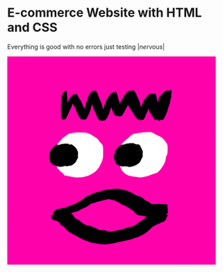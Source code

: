 # E-commerce Website with HTML and CSS
Everything is good with no errors just testing |*nervous*|


![image alt](https://github.com/ronaldoisthegoatCR7/RedStore/blob/7a06b2d5c862ab3d2493375ae984605dbd7175e1/image.gif)
